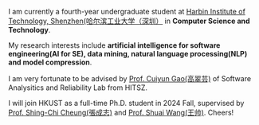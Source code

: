 
I am currently a fourth-year undergraduate student at [Harbin Institute of Technology, Shenzhen(哈尔滨工业大学（深圳）](https://www.hitsz.edu.cn/index.html) in **Computer Science and Technology**.

My research interests include **artificial intelligence for software engineering(AI for SE), data mining, natural language processing(NLP) and model compression**.

I am very fortunate to be advised by [Prof. Cuiyun Gao(高翠芸)](https://cuiyungao.github.io/) of Software Analysitics and Reliability Lab from HITSZ.

I will join HKUST as a full-time Ph.D. student in 2024 Fall, supervised by [Prof. Shing-Chi Cheung(張成志)](https://cse.hkust.edu.hk/~scc/) and [Prof. Shuai Wang(王帅)](https://cse.hkust.edu.hk/~shuaiw/). Cheers!

